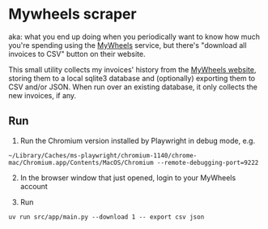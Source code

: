 # Mywheels scraper

aka: what you end up doing when you periodically want to know how much you're spending using the [MyWheels](https://mywheels.nl) service, but there's "download all invoices to CSV" button on their website.

This small utility collects my invoices' history from the [MyWheels website](https://mywheels.nl), storing them to a local sqlite3 database and (optionally) exporting them to CSV and/or JSON. When run over an existing database, it only collects the new invoices, if any.

## Run

1. Run the Chromium version installed by Playwright in debug mode, e.g.

```
~/Library/Caches/ms-playwright/chromium-1140/chrome-mac/Chromium.app/Contents/MacOS/Chromium --remote-debugging-port=9222
```

2. In the browser window that just opened, login to your MyWheels account

3. Run

```
uv run src/app/main.py --download 1 -- export csv json
```
